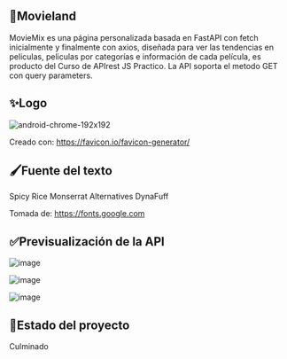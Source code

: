 ## 💜Movieland
MovieMix es una página personalizada basada en FastAPI con fetch inicialmente y finalmente con axios, diseñada para ver las tendencias en peliculas, peliculas por categorías e información de cada película, es producto del Curso de APIrest JS Practico. La API soporta el metodo GET con query parameters.

## ✨Logo

![android-chrome-192x192](https://github.com/mstovarh/movieland-curso-api-rest-js-practico/assets/107591274/a2dbc364-0e42-4431-ac67-e50b7c90cf22)

Creado con: <a>https://favicon.io/favicon-generator/</a>

## 🖌Fuente del texto

Spicy Rice
Monserrat Alternatives
DynaFuff

Tomada de: <a>https://fonts.google.com</a>

## ✅Previsualización de la API

![image](https://github.com/mstovarh/movieland-curso-api-rest-js-practico/assets/107591274/dc6c617b-3aea-4a9f-8919-8a591ece4f99)

![image](https://github.com/mstovarh/movieland-curso-api-rest-js-practico/assets/107591274/3fd1eb8a-327d-43a5-b150-a7c7828cd539)

![image](https://github.com/mstovarh/movieland-curso-api-rest-js-practico/assets/107591274/83e68bbc-a702-490f-9291-5109aeaf667d)


## 📙Estado del proyecto

Culminado

